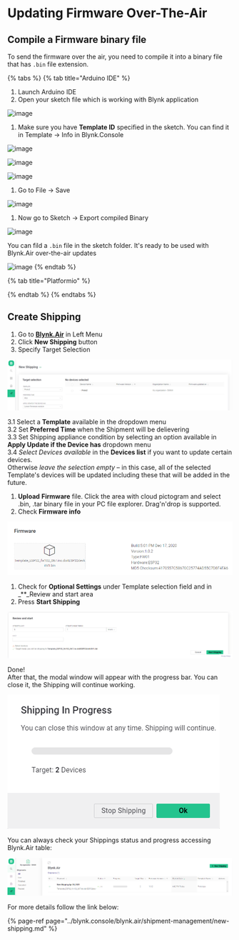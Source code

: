 # Updating Firmware Over-The-Air

## Compile a Firmware binary file

To send the firmware over the air, you need to compile it into a binary file that has `.bin` file extension.

{% tabs %}
{% tab title="Arduino IDE" %}
1. Launch Arduino IDE  
2. Open your sketch file which is working with Blynk application

![image](https://user-images.githubusercontent.com/65705128/115250112-f0c76180-a131-11eb-96b3-8f3156c7a136.png)

1. Make sure you have **Template ID** specified in the sketch. You can find it in Template -&gt; Info in Blynk.Console

![image](https://user-images.githubusercontent.com/65705128/115251088-dcd02f80-a132-11eb-9ae6-c657c429b4a1.png)

![image](https://user-images.githubusercontent.com/65705128/115254884-75b47a00-a136-11eb-8fc4-e4305b7f68b3.png)

![image](https://user-images.githubusercontent.com/65705128/115254884-75b47a00-a136-11eb-8fc4-e4305b7f68b3.png)

1. Go to File -&gt; Save

![image](https://user-images.githubusercontent.com/65705128/115255420-ebb8e100-a136-11eb-8fff-ab3e901f59f2.png)

1. Now go to Sketch -&gt; Export compiled Binary

![image](https://user-images.githubusercontent.com/65705128/115255779-46523d00-a137-11eb-8420-1ab24f465265.png)

You can fild a `.bin` file in the sketch folder. It's ready to be used with Blynk.Air over-the-air updates

![image](https://user-images.githubusercontent.com/65705128/115256352-d09aa100-a137-11eb-91f5-cb8024c17222.png)
{% endtab %}

{% tab title="Platformio" %}

{% endtab %}
{% endtabs %}

## Create Shipping

1. Go to [**Blynk.Air**](https://github.com/blynkkk/docs/tree/874cbfc84deeb7af25fc16dc69cc0aabc984189c/blynk.console/blynk.air) in Left Menu
2. Click **New Shipping** button
3. Specify Target Selection 

![](../.gitbook/assets/target-selection.png)

3.1 Select a **Template** available in the dropdown menu  
3.2 Set **Preferred Time** when the Shipment will be delievering  
3.3 Set Shipping appliance condition by selecting an option available in **Apply Update if the Device has** dropdown menu  
3.4 _Select Devices available_ in the **Devices list** if you want to update certain devices.  
Otherwise _leave the selection empty_ – in this case, all of the selected Template's devices will be updated including these that will be added in the future.

1. **Upload** **Firmware** file. Click the area with cloud pictogram and select .bin, .tar binary file in your PC file explorer. Drag'n'drop is supported.  
2. Check **Firmware info**

![](../.gitbook/assets/firmware.png)

1. Check for **Optional Settings** under Template selection field and in \_\*\*\_Review and start area  
2. Press **Start Shipping** 

![](../.gitbook/assets/review_and_start.png)

Done!  
After that, the modal window will appear with the progress bar. You can close it, the Shipping will continue working.

![](../.gitbook/assets/shipping_in_progress.png)

You can always check your Shippings status and progress accessing Blynk.Air table:

![](../.gitbook/assets/shipments_tab.png)

For more details follow the link below:

{% page-ref page="../blynk.console/blynk.air/shipment-management/new-shipping.md" %}

